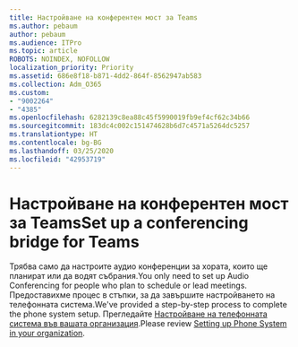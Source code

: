```yaml
---
title: Настройване на конферентен мост за Teams
ms.author: pebaum
author: pebaum
ms.audience: ITPro
ms.topic: article
ROBOTS: NOINDEX, NOFOLLOW
localization_priority: Priority
ms.assetid: 686e8f18-b871-4dd2-864f-8562947ab583
ms.collection: Adm_O365
ms.custom:
- "9002264"
- "4385"
ms.openlocfilehash: 6282139c8ea88c45f5990019fb9ef4cf62c34b66
ms.sourcegitcommit: 183dc4c002c151474628b6d7c4571a5264dc5257
ms.translationtype: HT
ms.contentlocale: bg-BG
ms.lasthandoff: 03/25/2020
ms.locfileid: "42953719"
---
```

# <a name="set-up-a-conferencing-bridge-for-teams"></a><span data-ttu-id="ae626-102">Настройване на конферентен мост за Teams</span><span class="sxs-lookup"><span data-stu-id="ae626-102">Set up a conferencing bridge for Teams</span></span>

<span data-ttu-id="ae626-103">Трябва само да настроите аудио конференции за хората, които ще планират или да водят събрания.</span><span class="sxs-lookup"><span data-stu-id="ae626-103">You only need to set up Audio Conferencing for people who plan to schedule or lead meetings.</span></span> <span data-ttu-id="ae626-104">Предоставихме процес в стъпки, за да завършите настройването на телефонната система.</span><span class="sxs-lookup"><span data-stu-id="ae626-104">We've provided a step-by-step process to complete the phone system setup.</span></span> <span data-ttu-id="ae626-105">Прегледайте [Настройване на телефонната система във вашата организация](https://docs.microsoft.com/MicrosoftTeams/phone-number-calling-plans/port-order-overview).</span><span class="sxs-lookup"><span data-stu-id="ae626-105">Please review [Setting up Phone System in your organization](https://docs.microsoft.com/MicrosoftTeams/phone-number-calling-plans/port-order-overview).</span></span>
